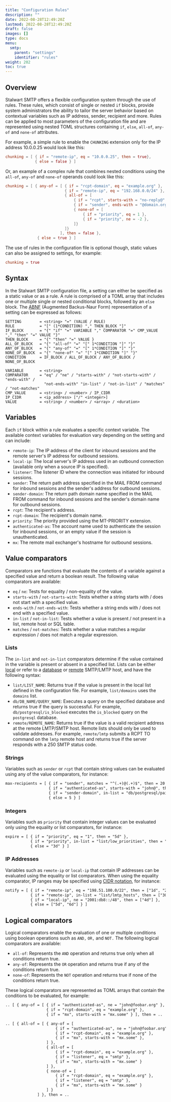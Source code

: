 ```yaml
---
title: "Configuration Rules"
description: ""
date: 2022-08-28T12:49:20Z
lastmod: 2022-08-28T12:49:20Z
draft: false
images: []
type: docs
menu:
  smtp:
    parent: "settings"
    identifier: "rules"
weight: 202
toc: true
---
```


## Overview

Stalwart SMTP offers a flexible configuration system through the use of rules. These rules, which consist of single or nested `if` blocks, provide system administrators the ability to tailor the server behavior based on contextual variables such as IP address, sender, recipient and more. Rules can be applied to most parameters of the configuration file and are represented using nested TOML structures containing `if`, `else`, `all-of`, `any-of` and `none-of` attributes. 

For example, a simple rule to enable the `CHUNKING` extension only for the IP address 10.0.0.25 would look like this:

```toml
chunking = [ { if = "remote-ip", eq = "10.0.0.25", then = true},
             { else = false } ]
```

Or, an example of a complex rule that combines nested conditions using the `all-of`, `any-of` and `none-of` operands could look like this:

```toml
chunking = [ { any-of = [ { if = "rcpt-domain", eq = "example.org" },
                          { if = "remote-ip", eq = "192.168.0.0/24" },
                          { all-of = [
                              { if = "rcpt", starts-with = "no-reply@" },
                              { if = "sender", ends-with = "@domain.org" },
                              { none-of = [
                                  { if = "priority", eq = 1 },
                                  { if = "priority", ne = -2 },
                              ]}
                          ]}
                        ], then = false },
              { else = true } ]
```

The use of rules in the configuration file is optional though, static values can also be assigned to settings, for example:

```toml
chunking = true
```

## Syntax

In the Stalwart SMTP configuration file, a setting can either be specified as a static value or as a rule. A rule is comprised of a TOML array that includes one or multiple single or nested conditional blocks, followed by an `else` block. The [ABNF](https://en.wikipedia.org/wiki/Augmented_Backus%E2%80%93Naur_form) (Augmented Backus-Naur Form) representation of a setting can be expressed as follows:

```abnf
SETTING        = <string> "=" (VALUE / RULE)
RULE           = "[" (1*CONDITION) "," THEN_BLOCK "]"
IF_BLOCK       = "{" "if" "=" VARIABLE "," COMPARATOR "=" CMP_VALUE "," "then" "=" VALUE "}"
THEN_BLOCK     = "{" "then" "=" VALUE } 
ALL_OF_BLOCK   = "{" "all-of" "=" "[" 1*CONDITION "]" "}"
ANY_OF_BLOCK   = "{" "any-of" "=" "[" 1*CONDITION "]" "}"
NONE_OF_BLOCK  = "{" "none-of" "=" "[" 1*CONDITION "]" "}"
CONDITION      = IF_BLOCK / ALL_OF_BLOCK / ANY_OF_BLOCK / NONE_OF_BLOCK

VARIABLE       = <string>
COMPARATOR     = "eq" / "ne" / "starts-with" / "not-starts-with" / "ends-with" / 
                 "not-ends-with" "in-list" / "not-in-list" / "matches" / "not-matches" 
CMP_VALUE      = <string> / <number> / IP_CIDR
IP_CIDR        = <ip_address> ["/" <integer>]
VALUE          = <string> / <number> / <array> / <duration>
```

## Variables

Each `if` block within a rule evaluates a specific context variable. The available context variables for evaluation vary depending on the setting and can include:

- `remote-ip`: The IP address of the client for inbound sessions and the remote server's IP address for outbound sessions.
- `local-ip`: The local server's IP address used in an outbound connection (available only when a source IP is specified).
- `listener`: The listener ID where the connection was initiated for inbound sessions.
- `sender`: The return path address specified in the MAIL FROM command for inbound sessions and the sender's address for outbound sessions.
- `sender-domain`: The return path domain name specified in the MAIL FROM command for inbound sessions and the sender's domain name for outbound sessions.
- `rcpt`: The recipient's address.
- `rcpt-domain`: The recipient's domain name.
- `priority`: The priority provided using the MT-PRIORITY extension.
- `authenticated-as`: The account name used to authenticate the session for inbound sessions, or an empty value if the session is unauthenticated.
- `mx`: The remote mail exchanger's hostname for outbound sessions.

## Value comparators

Comparators are functions that evaluate the contents of a variable against a specified value and return a boolean result. The following value comparators are available:

- `eq` / `ne`: Tests for equality / non-equality of the value.
- `starts-with` / `not-starts-with`: Tests whether a string starts with / does not start with a specified value.
- `ends-with` / `not-ends-with`: Tests whether a string ends with / does not end with a specified value.
- `in-list` / `not-in-list`: Tests whether a value is present / not present in a list, remote host or SQL table.
- `matches` / `not-matches`: Tests whether a value matches a regular expression / does not match a regular expression.

### Lists

The `in-list` and `not-in-list` comparators determine if the value contained in the variable is present or absent in a specified list. Lists can be either [local](/smtp/settings/list) or refer to a [database](/smtp/settings/database) or [remote](/smtp/settings/remote) SMTP/LMTP host, and have the following syntax:

- `list/LIST_NAME`: Returns true if the value is present in the local list defined in the configuration file. For example, `list/domains` uses the `domains` list.
- `db/DB_NAME/QUERY_NAME`: Executes a query on the specified database and returns true if the query is successful. For example, `db/postgresql/is_blocked` executes the `is_blocked` query on the `postgresql` database.
- `remote/REMOTE_NAME`: Returns true if the value is a valid recipient address at the remote LMTP/SMTP host. Remote lists should only be used to validate addresses. For example, `remote/lmtp` submits a RCPT TO command on the `lmtp` remote host and returns true if the server responds with a 250 SMTP status code.

### Strings

Variables such as `sender` or `rcpt` that contain string values can be evaluated using any of the value comparators, for instance:

```txt
max-recipients = [ { if = "sender", matches = "^(.+)@(.+)$", then = 20 },
                   { if = "authenticated-as", starts-with = "john@", then = 1000 },
                   { if = "sender-domain", in-list = "db/postgresql/paid_clients", then = 5000 },
                   { else = 5 } ]
```

### Integers

Variables such as `priority` that contain integer values can be evaluated only using the equality or list comparators, for instance:

```txt
expire = [ { if = "priority", eq = "1", then = "5d" },
           { if = "priority", in-list = "list/low_priorities", then = "1d" },
           { else = "3d" } ]
```

### IP Addresses

Variables such as `remote-ip` or `local-ip` that contain IP addresses can be evaluated using the equality or list comparators. 
When using the equality comparator, IP ranges may be specified using [CIDR notation](https://en.wikipedia.org/wiki/Classless_Inter-Domain_Routing#CIDR_notation), for instance:

```txt
notify = [ { if = "remote-ip", eq = "198.51.100.0/22", then = ["1d", "2d", "3d"] },
           { if = "remote-ip", in-list = "list/lmtp_hosts", then = ["30d"] },
           { if = "local-ip", ne = "2001:db8::/48", then = ["4d"] },
           { else = ["5d", "6d"] } ]
```

## Logical comparators

Logical comparators enable the evaluation of one or multiple conditions using boolean operations such as `AND,` `OR,` and `NOT.` The following logical comparators are available:

- `all-of`: Represents the `AND` operation and returns true only when all conditions return true.
- `any-of`: Represents the `OR` operation and returns true if any of the conditions return true.
- `none-of`: Represents the `NOT` operation and returns true if none of the conditions return true.

These logical comparators are represented as TOML arrays that contain the conditions to be evaluated, for example:

```txt
.. [ { any-of = [ { if = "authenticated-as", ne = "john@foobar.org" },
                  { if = "rcpt-domain", eq = "example.org" },
                  { if = "mx", starts-with = "mx.some" } ], then = .. 

.. [ { all-of = [ { any-of = [
                      { if = "authenticated-as", ne = "john@foobar.org" },
                      { if = "rcpt-domain", eq = "example.org" },
                      { if = "mx", starts-with = "mx.some" },
                  ] },
                  { all-of = [
                      { if = "rcpt-domain", eq = "example.org" },
                      { if = "listener", eq = "smtp" },
                      { if = "mx", starts-with = "mx.some" }
                  ] },
                  { none-of = [
                      { if = "rcpt-domain", eq = "example.org" },
                      { if = "listener", eq = "smtp" },
                      { if = "mx", starts-with = "mx.some" }
                  ] }
              ] }, then = ..
```

